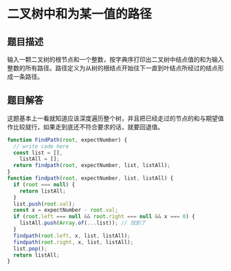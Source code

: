 # 二叉树中和为某一值的路径

## 题目描述

输入一颗二叉树的根节点和一个整数，按字典序打印出二叉树中结点值的和为输入整数的所有路径。路径定义为从树的根结点开始往下一直到叶结点所经过的结点形成一条路径。

## 题目解答

这题基本上一看就知道应该深度遍历整个树，并且把已经走过的节点的和与期望值作比较就行，如果走到底还不符合要求的话，就要回退值。

```javascript
function FindPath(root, expectNumber) {
  // write code here
  const list = [],
    listAll = [];
  return findpath(root, expectNumber, list, listAll);
}
function findpath(root, expectNumber, list, listAll) {
  if (root === null) {
    return listAll;
  }
  list.push(root.val);
  const x = expectNumber - root.val;
  if (root.left === null && root.right === null && x === 0) {
    listAll.push(Array.of(...list)); // 找到了
  }
  findpath(root.left, x, list, listAll);
  findpath(root.right, x, list, listAll);
  list.pop();
  return listAll;
}
```